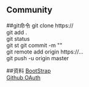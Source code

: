 ## Community


##git命令
git clone https://   
git add .    
git status    
git st
git commit -m ""  
git remote add origin https://...  
git push -u origin master


##资料
[BootStrap](https://v3.bootcss.com/components/)  
[Github OAuth](https://developer.github.com/)